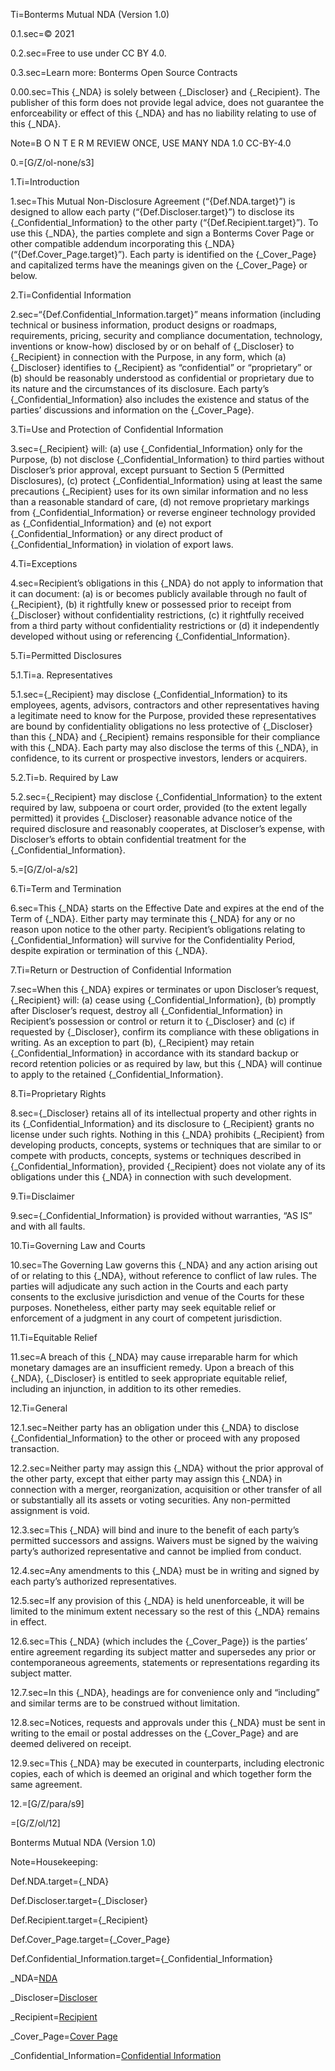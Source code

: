 Ti=Bonterms Mutual NDA (Version 1.0) 

0.1.sec=© 2021

0.2.sec=Free to use under CC BY 4.0. 

0.3.sec=Learn more: Bonterms Open Source Contracts

0.00.sec=This {_NDA} is solely between {_Discloser} and {_Recipient}. The publisher of this form does not provide legal advice, does not guarantee the enforceability or effect of this {_NDA} and has no liability relating to use of this {_NDA}.

Note=B O N T E R M REVIEW ONCE, USE MANY NDA 1.0 CC-BY-4.0 

0.=[G/Z/ol-none/s3]

1.Ti=Introduction 

1.sec=This Mutual Non-Disclosure Agreement (“{Def.NDA.target}”) is designed to allow each party (“{Def.Discloser.target}”) to disclose its {_Confidential_Information} to the other party (“{Def.Recipient.target}”). To use this {_NDA}, the parties complete and sign a Bonterms Cover Page or other compatible addendum incorporating this {_NDA} (“{Def.Cover_Page.target}”). Each party is identified on the {_Cover_Page} and capitalized terms have the meanings given on the {_Cover_Page} or below. 

2.Ti=Confidential Information

2.sec=“{Def.Confidential_Information.target}” means information (including technical or business information, product designs or roadmaps, requirements, pricing, security and compliance documentation, technology, inventions or know-how) disclosed by or on behalf of {_Discloser} to {_Recipient} in connection with the Purpose, in any form, which (a) {_Discloser} identifies to {_Recipient} as “confidential” or “proprietary” or (b) should be reasonably understood as confidential or proprietary due to its nature and the circumstances of its disclosure. Each party’s {_Confidential_Information} also includes the existence and status of the parties’ discussions and information on the {_Cover_Page}. 

3.Ti=Use and Protection of Confidential Information

3.sec={_Recipient} will: (a) use {_Confidential_Information} only for the Purpose, (b) not disclose {_Confidential_Information} to third parties without Discloser’s prior approval, except pursuant to Section 5 (Permitted Disclosures), (c) protect {_Confidential_Information} using at least the same precautions {_Recipient} uses for its own similar information and no less than a reasonable standard of care, (d) not remove proprietary markings from {_Confidential_Information} or reverse engineer technology provided as {_Confidential_Information} and (e) not export {_Confidential_Information} or any direct product of {_Confidential_Information} in violation of export laws. 

4.Ti=Exceptions

4.sec=Recipient’s obligations in this {_NDA} do not apply to information that it can document: (a) is or becomes publicly available through no fault of {_Recipient}, (b) it rightfully knew or possessed prior to receipt from {_Discloser} without confidentiality restrictions, (c) it rightfully received from a third party without confidentiality restrictions or (d) it independently developed without using or referencing {_Confidential_Information}. 

5.Ti=Permitted Disclosures 

5.1.Ti=a. Representatives

5.1.sec={_Recipient} may disclose {_Confidential_Information} to its employees, agents, advisors, contractors and other representatives having a legitimate need to know for the Purpose, provided these representatives are bound by confidentiality obligations no less protective of {_Discloser} than this {_NDA} and {_Recipient} remains responsible for their compliance with this {_NDA}. Each party may also disclose the terms of this {_NDA}, in confidence, to its current or prospective investors, lenders or acquirers. 

5.2.Ti=b. Required by Law

5.2.sec={_Recipient} may disclose {_Confidential_Information} to the extent required by law, subpoena or court order, provided (to the extent legally permitted) it provides {_Discloser} reasonable advance notice of the required disclosure and reasonably cooperates, at Discloser’s expense, with Discloser’s efforts to obtain confidential treatment for the {_Confidential_Information}. 

5.=[G/Z/ol-a/s2]

6.Ti=Term and Termination

6.sec=This {_NDA} starts on the Effective Date and expires at the end of the Term of {_NDA}. Either party may terminate this {_NDA} for any or no reason upon notice to the other party. Recipient’s obligations relating to {_Confidential_Information} will survive for the Confidentiality Period, despite expiration or termination of this {_NDA}. 

7.Ti=Return or Destruction of Confidential Information

7.sec=When this {_NDA} expires or terminates or upon Discloser’s request, {_Recipient} will: (a) cease using {_Confidential_Information}, (b) promptly after Discloser’s request, destroy all {_Confidential_Information} in Recipient’s possession or control or return it to {_Discloser} and (c) if requested by {_Discloser}, confirm its compliance with these obligations in writing. As an exception to part (b), {_Recipient} may retain {_Confidential_Information} in accordance with its standard backup or record retention policies or as required by law, but this {_NDA} will continue to apply to the retained {_Confidential_Information}. 

8.Ti=Proprietary Rights

8.sec={_Discloser} retains all of its intellectual property and other rights in its {_Confidential_Information} and its disclosure to {_Recipient} grants no license under such rights. Nothing in this {_NDA} prohibits {_Recipient} from developing products, concepts, systems or techniques that are similar to or compete with products, concepts, systems or techniques described in {_Confidential_Information}, provided {_Recipient} does not violate any of its obligations under this {_NDA} in connection with such development. 

9.Ti=Disclaimer

9.sec={_Confidential_Information} is provided without warranties, “AS IS” and with all faults. 

10.Ti=Governing Law and Courts

10.sec=The Governing Law governs this {_NDA} and any action arising out of or relating to this {_NDA}, without reference to conflict of law rules. The parties will adjudicate any such action in the Courts and each party consents to the exclusive jurisdiction and venue of the Courts for these purposes. Nonetheless, either party may seek equitable relief or enforcement of a judgment in any court of competent jurisdiction. 

11.Ti=Equitable Relief

11.sec=A breach of this {_NDA} may cause irreparable harm for which monetary damages are an insufficient remedy. Upon a breach of this {_NDA}, {_Discloser} is entitled to seek appropriate equitable relief, including an injunction, in addition to its other remedies. 

12.Ti=General

12.1.sec=Neither party has an obligation under this {_NDA} to disclose {_Confidential_Information} to the other or proceed with any proposed transaction.

12.2.sec=Neither party may assign this {_NDA} without the prior approval of the other party, except that either party may assign this {_NDA} in connection with a merger, reorganization, acquisition or other transfer of all or substantially all its assets or voting securities. Any non-permitted assignment is void.

12.3.sec=This {_NDA} will bind and inure to the benefit of each party’s permitted successors and assigns. Waivers must be signed by the waiving party’s authorized representative and cannot be implied from conduct.

12.4.sec=Any amendments to this {_NDA} must be in writing and signed by each party’s authorized representatives.

12.5.sec=If any provision of this {_NDA} is held unenforceable, it will be limited to the minimum extent necessary so the rest of this {_NDA} remains in effect.

12.6.sec=This {_NDA} (which includes the {_Cover_Page}) is the parties’ entire agreement regarding its subject matter and supersedes any prior or contemporaneous agreements, statements or representations regarding its subject matter.

12.7.sec=In this {_NDA}, headings are for convenience only and “including” and similar terms are to be construed without limitation.

12.8.sec=Notices, requests and approvals under this {_NDA} must be sent in writing to the email or postal addresses on the {_Cover_Page} and are deemed delivered on receipt.

12.9.sec=This {_NDA} may be executed in counterparts, including electronic copies, each of which is deemed an original and which together form the same agreement.

12.=[G/Z/para/s9]

=[G/Z/ol/12]

Bonterms Mutual NDA (Version 1.0) 


Note=Housekeeping:

Def.NDA.target={_NDA}

Def.Discloser.target={_Discloser}

Def.Recipient.target={_Recipient}

Def.Cover_Page.target={_Cover_Page}

Def.Confidential_Information.target={_Confidential_Information}

_NDA=<a href='#Def.NDA.target' class='definedterm'>NDA</a>

_Discloser=<a href='#Def.Discloser.target' class='definedterm'>Discloser</a>

_Recipient=<a href='#Def.Recipient.target' class='definedterm'>Recipient</a>

_Cover_Page=<a href='#Def.Cover_Page.target' class='definedterm'>Cover Page</a>

_Confidential_Information=<a href='#Def.Confidential_Information.target' class='definedterm'>Confidential Information</a>

